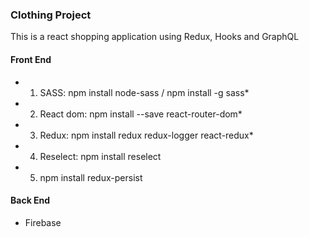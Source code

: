  ### Clothing Project

This is a react shopping application  using Redux, Hooks and GraphQL


 #### Front End

 * 1. SASS: npm install node-sass / npm install -g sass*

 * 2. React dom: npm install --save react-router-dom*

 * 3. Redux: npm install redux redux-logger react-redux*

 * 4. Reselect: npm install reselect

 * 5. npm install redux-persist

 
 #### Back End

 * Firebase


